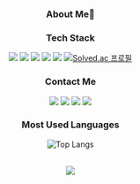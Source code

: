 
<div align="center">
  
  <h3>About Me🌙</h3>
  

 
<h3>Tech Stack</h3>
  

<img src="https://img.shields.io/badge/Java-007396?style=for-the badge&logo=Java&logoColor=FFFFFF"/> <img src="https://img.shields.io/badge/JavaScript-F7DF1E?style=for-the badge&logo=JavaScript&logoColor=000000"/> <img src="https://img.shields.io/badge/Python-3776AB?style=for-the badge&logo=python&logoColor=FFFFFF"/>  <img src="https://img.shields.io/badge/HTML-E34F26?style=for-the badge&logo=HTML5&logoColor=FFFFFF"/> <img src="https://img.shields.io/badge/CSS-1572B6?style=for-the badge&logo=css3&logoColor=FFFFFF"/> [![Solved.ac
프로필](http://mazassumnida.wtf/api/mini/generate_badge?boj=zerochae)](https://solved.ac/zerochae)
  
  
<h3>Contact Me</h3>

<a href="https://www.instagram.com/zerochae/" target="_blank"><img src="https://img.shields.io/badge/Instagram-E4405F?style=for-the badge&logo=Instagram&logoColor=FFFFFF"/></a>
  <a href="https://open.kakao.com/o/sreMd9Dd" target="_blank"><img src="https://img.shields.io/badge/KakaoTalk-FFCD00?style=for-the badge&logo=KakaoTalk&logoColor=000000"/></a> <a href="https://github.com/zerochae" target="_blank"><img src="https://img.shields.io/badge/Github-181717?style=for-the badge&logo=Github&logoColor=FFFFFF"/></a> <a href="mailto:zerochae@kakao.com" target="_blank"><img src="https://img.shields.io/badge/Mail-EA4335?style=for-the badge&logo=Gmail&logoColor=FFFFFF"/></a>


  <h3>Most Used Languages</h3>
  
![Top Langs](https://github-readme-stats.vercel.app/api/top-langs/?username=zerochae&theme=github_dark&layout=compact&hide_border=true&hide_title=true&hide=csss,html,css,ruby)

  
<!--
<h3>GitHub stats</h3>

![zerochae's GitHub stats](https://github-readme-stats.vercel.app/api?username=zerochae&theme=dark&show_icons=true)
--!>
 
<br>

<a href="https://hits.seeyoufarm.com"><img src="https://hits.seeyoufarm.com/api/count/incr/badge.svg?url=https%3A%2F%2Fgithub.com%2Fzerochae&count_bg=%23474747&title_bg=%23090909&icon=ghostery.svg&icon_color=%23FFFFFF&title=hits&edge_flat=false"/></a> 

</div>


